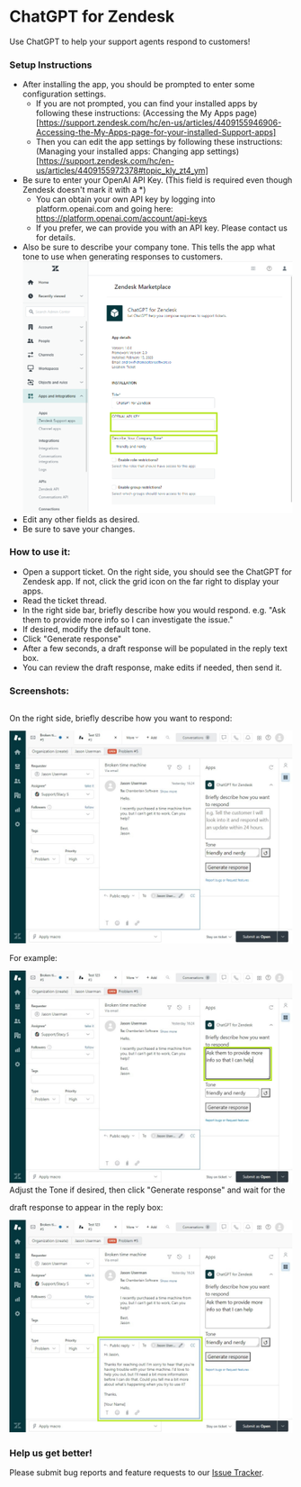# ChatGPT for Zendesk

Use ChatGPT to help your support agents respond to customers!

### Setup Instructions
* After installing the app, you should be prompted to enter some configuration settings.
    * If you are not prompted, you can find your installed apps by following these instructions: (Accessing the My Apps page)[https://support.zendesk.com/hc/en-us/articles/4409155946906-Accessing-the-My-Apps-page-for-your-installed-Support-apps]
    * Then you can edit the app settings by following these instructions: (Managing your installed apps: Changing app settings)[https://support.zendesk.com/hc/en-us/articles/4409155972378#topic_kly_zt4_ym]
* Be sure to enter your OpenAI API Key. (This field is required even though Zendesk doesn't mark it with a *)
    * You can obtain your own API key by logging into platform.openai.com and going here: https://platform.openai.com/account/api-keys
    * If you prefer, we can provide you with an API key. Please contact us for details.
* Also be sure to describe your company tone. This tells the app what tone to use when generating responses to customers.
![Enter OpenAI API Key and your company tone](assets/screenshot-setup.png)
* Edit any other fields as desired.
* Be sure to save your changes.

### How to use it:
* Open a support ticket. On the right side, you should see the ChatGPT for Zendesk app. If not, click the grid icon on the far right to display your apps.
* Read the ticket thread.
* In the right side bar, briefly describe how you would respond. e.g. "Ask them to provide more info so I can investigate the issue."
* If desired, modify the default tone.
* Click "Generate response"
* After a few seconds, a draft response will be populated in the reply text box.
* You can review the draft response, make edits if needed, then send it.

### Screenshots:
On the right side, briefly describe how you want to respond:<br style="line-height:45px; content:' '">
![Briefly describe how you want to respond](assets/screenshot-before-user-input.png)
For example:<br style="line-height:45px; content:' '">
![e.g. "Ask them to provide more info so that I can help"](assets/screenshot-after-user-input.png)
Adjust the Tone if desired, then click "Generate response" and wait for the draft response to appear in the reply box:<br style="line-height:45px; content:' '">
![Click "Generate response" and review the draft](assets/screenshot-with-draft-response.png)

### Help us get better!
Please submit bug reports and feature requests to our [Issue Tracker](https://github.com/weineran/chatgpt-zendesk-issues/issues).